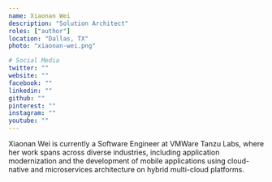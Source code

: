 ```yaml
---
name: Xiaonan Wei
description: "Solution Architect"
roles: ["author"]
location: "Dallas, TX"
photo: "xiaonan-wei.png"

# Social Media
twitter: ""
website: ""
facebook: ""
linkedin: ""
github: ""
pinterest: ""
instagram: ""
youtube: ""
---
```

<!-- markdownlint-disable MD041-->
Xiaonan Wei is currently a Software Engineer at VMWare Tanzu Labs, where her work spans across diverse industries, including application modernization and the development of mobile applications using cloud-native and microservices architecture on hybrid multi-cloud platforms.

<!--more-->
